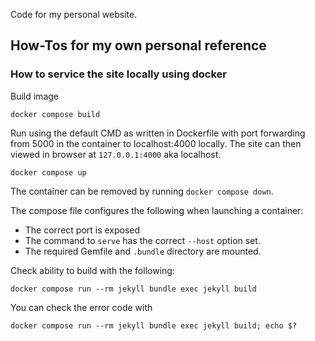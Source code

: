 Code for my personal website.

## How-Tos for my own personal reference

### How to service the site locally using docker

Build image
```
docker compose build
```

Run using the default CMD as written in Dockerfile with port forwarding from 5000 in the container to localhost:4000 locally. The site can then viewed in browser at `127.0.0.1:4000` aka localhost.
```
docker compose up
```

The container can be removed by running `docker compose down`.

The compose file configures the following when launching a container:
- The correct port is exposed
- The command to `serve` has the correct `--host` option set.
- The required Gemfile and `.bundle` directory are mounted.

Check ability to build with the following:
```
docker compose run --rm jekyll bundle exec jekyll build
```

You can check the error code with
```
docker compose run --rm jekyll bundle exec jekyll build; echo $?
```
